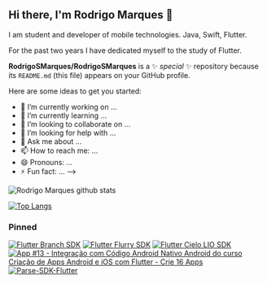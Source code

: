 ## Hi there, I'm Rodrigo Marques 👋

I am student and developer of mobile technologies. Java, Swift, Flutter.

For the past two years I have dedicated myself to the study of Flutter.

**RodrigoSMarques/RodrigoSMarques** is a ✨ _special_ ✨ repository because its `README.md` (this file) appears on your GitHub profile.

Here are some ideas to get you started:

- 🔭 I’m currently working on ...
- 🌱 I’m currently learning ...
- 👯 I’m looking to collaborate on ...
- 🤔 I’m looking for help with ...
- 💬 Ask me about ...
- 📫 How to reach me: ...
- 😄 Pronouns: ...
- ⚡ Fun fact: ...
-->

![Rodrigo Marques github stats](https://github-readme-stats.vercel.app/api?username=RodrigoSMarques&show_icons=true&count_private=true&theme=dracula)

[![Top Langs](https://github-readme-stats.vercel.app/api/top-langs/?username=RodrigoSMarques&layout=compact&theme=dracula&show_owner=true)](https://github.com/anuraghazra/github-readme-stats)

### Pinned

[![Flutter Branch SDK](https://github-readme-stats.vercel.app/api/pin/?username=RodrigoSMarques&repo=flutter_branch_sdk&show_owner=true)](https://github.com/RodrigoSMarques/flutter_branch_sdk)
[![Flutter Flurry SDK](https://github-readme-stats.vercel.app/api/pin/?username=RodrigoSMarques&repo=flutter_flurry_sdk&show_owner=true)](https://github.com/RodrigoSMarques/flutter_flurry_sdk)
[![Flutter Cielo LIO SDK ](https://github-readme-stats.vercel.app/api/pin/?username=RodrigoSMarques&repo=FlutterCieloLioSDK&show_owner=true)](https://github.com/RodrigoSMarques/FlutterCieloLioSDK)
[![App #13 - Integração com Código Android Nativo Android do curso Criação de Apps Android e iOS com Flutter - Crie 16 Apps](https://github-readme-stats.vercel.app/api/pin/?username=RodrigoSMarques&repo=floating_button&show_owner=true)](https://github.com/RodrigoSMarques/floating_button)
[![Parse-SDK-Flutter](https://github-readme-stats.vercel.app/api/pin/?username=RodrigoSMarques&repo=Parse-SDK-Flutter&show_owner=true)](https://github.com/parse-community/Parse-SDK-Flutter)
